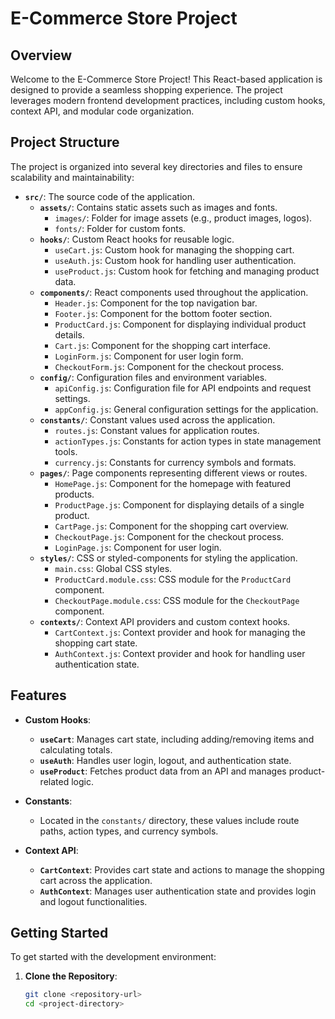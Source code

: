 # E-Commerce Store Project

## Overview

Welcome to the E-Commerce Store Project! This React-based application is designed to provide a seamless shopping experience. The project leverages modern frontend development practices, including custom hooks, context API, and modular code organization.

## Project Structure

The project is organized into several key directories and files to ensure scalability and maintainability:

- **`src/`**: The source code of the application.
  - **`assets/`**: Contains static assets such as images and fonts.
    - `images/`: Folder for image assets (e.g., product images, logos).
    - `fonts/`: Folder for custom fonts.
  - **`hooks/`**: Custom React hooks for reusable logic.
    - `useCart.js`: Custom hook for managing the shopping cart.
    - `useAuth.js`: Custom hook for handling user authentication.
    - `useProduct.js`: Custom hook for fetching and managing product data.
  - **`components/`**: React components used throughout the application.
    - `Header.js`: Component for the top navigation bar.
    - `Footer.js`: Component for the bottom footer section.
    - `ProductCard.js`: Component for displaying individual product details.
    - `Cart.js`: Component for the shopping cart interface.
    - `LoginForm.js`: Component for user login form.
    - `CheckoutForm.js`: Component for the checkout process.
  - **`config/`**: Configuration files and environment variables.
    - `apiConfig.js`: Configuration file for API endpoints and request settings.
    - `appConfig.js`: General configuration settings for the application.
  - **`constants/`**: Constant values used across the application.
    - `routes.js`: Constant values for application routes.
    - `actionTypes.js`: Constants for action types in state management tools.
    - `currency.js`: Constants for currency symbols and formats.
  - **`pages/`**: Page components representing different views or routes.
    - `HomePage.js`: Component for the homepage with featured products.
    - `ProductPage.js`: Component for displaying details of a single product.
    - `CartPage.js`: Component for the shopping cart overview.
    - `CheckoutPage.js`: Component for the checkout process.
    - `LoginPage.js`: Component for user login.
  - **`styles/`**: CSS or styled-components for styling the application.
    - `main.css`: Global CSS styles.
    - `ProductCard.module.css`: CSS module for the `ProductCard` component.
    - `CheckoutPage.module.css`: CSS module for the `CheckoutPage` component.
  - **`contexts/`**: Context API providers and custom context hooks.
    - `CartContext.js`: Context provider and hook for managing the shopping cart state.
    - `AuthContext.js`: Context provider and hook for handling user authentication state.

## Features

- **Custom Hooks**:
  - **`useCart`**: Manages cart state, including adding/removing items and calculating totals.
  - **`useAuth`**: Handles user login, logout, and authentication state.
  - **`useProduct`**: Fetches product data from an API and manages product-related logic.

- **Constants**:
  - Located in the `constants/` directory, these values include route paths, action types, and currency symbols.

- **Context API**:
  - **`CartContext`**: Provides cart state and actions to manage the shopping cart across the application.
  - **`AuthContext`**: Manages user authentication state and provides login and logout functionalities.

## Getting Started

To get started with the development environment:

1. **Clone the Repository**:
   ```bash
   git clone <repository-url>
   cd <project-directory>
